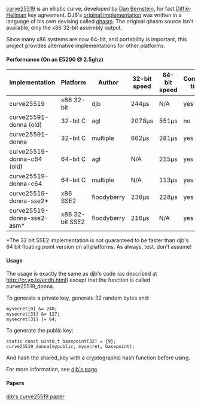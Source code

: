 [curve25519](http://cr.yp.to/ecdh.html) is an elliptic curve, developed by [Dan Bernstein](http://cr.yp.to/djb.html), for fast [Diffie-Hellman](http://en.wikipedia.org/wiki/Diffie-Hellman) key agreement. DJB's [original implementation](http://cr.yp.to/ecdh.html) was written in a language of his own devising called [qhasm](http://cr.yp.to/qhasm.html). The original qhasm source isn't available, only the x86 32-bit assembly output.

Since many x86 systems are now 64-bit, and portability is important, this project provides alternative implementations for other platforms. 

#### Performance (On an E5200 @ 2.5ghz)
<table>
<thead><tr><th>Implementation</th><th>Platform</th><th>Author</th><th>32-bit speed</th><th>64-bit speed</th><th>Constant time</th></tr></thead>
<tbody>
<tr><td>curve25519</td><td>x86 32-bit</td><td>djb</td><td>244&mu;s</td><td>N/A</td><td>yes</td></tr>
<tr><td>curve25591-donna (old)</td><td>32-bit C</td><td>agl</td><td>2078&mu;s</td><td>551&mu;s</td><td>no</td></tr>
<tr><td>curve25591-donna</td><td>32-bit C</td><td>multiple</td><td>662&mu;s</td><td>281&mu;s</td><td>yes</td></tr>
<tr><td>curve25519-donna-c64 (old)</td><td>64-bit C</td><td>agl</td><td>N/A</td><td>215&mu;s</td><td>yes</td></tr>
<tr><td>curve25519-donna-c64</td><td>64-bit C</td><td>multiple</td><td>N/A</td><td>113&mu;s</td><td>yes</td></tr>
<tr><td>curve25519-donna-sse2*</td><td>x86 SSE2</td><td>floodyberry</td><td>238&mu;s</td><td>228&mu;s</td><td>yes</td></tr>
<tr><td>curve25519-donna-sse2-asm*</td><td>x86 32-bit SSE2</td><td>floodyberry</td><td>216&mu;s</td><td>N/A</td><td>yes</td></tr>
</tbody>
</table>

*The 32 bit SSE2 implementation is not guaranteed to be faster than djb's 64 bit floating point version on all platforms. As always, test, don't assume!

#### Usage

The usage is exactly the same as djb's code (as described at http://cr.yp.to/ecdh.html) except that the function is called curve25519_donna.

To generate a private key, generate 32 random bytes and: 

	mysecret[0] &= 248;
	mysecret[31] &= 127;
	mysecret[31] |= 64;

To generate the public key:


	static const uint8_t basepoint[32] = {9};
	curve25519_donna(mypublic, mysecret, basepoint);

And hash the shared_key with a cryptographic hash function before using.

For more information, see [djb's page](http://cr.yp.to/ecdh.html)

#### Papers

[djb's curve25519 paper](http://cr.yp.to/ecdh/curve25519-20060209.pdf)